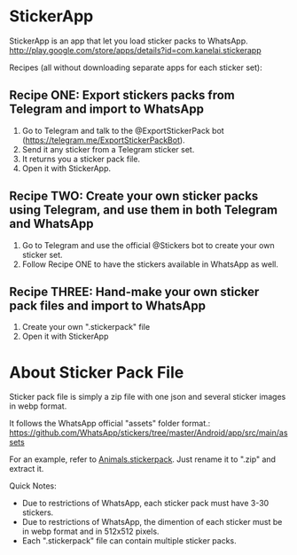 # StickerApp
StickerApp is an app that let you load sticker packs to WhatsApp.
http://play.google.com/store/apps/details?id=com.kanelai.stickerapp

Recipes (all without downloading separate apps for each sticker set):

## Recipe ONE: Export stickers packs from Telegram and import to WhatsApp
1. Go to Telegram and talk to the @ExportStickerPack bot (https://telegram.me/ExportStickerPackBot).
2. Send it any sticker from a Telegram sticker set.
3. It returns you a sticker pack file.
4. Open it with StickerApp.

## Recipe TWO: Create your own sticker packs using Telegram, and use them in both Telegram and WhatsApp
1. Go to Telegram and use the official @Stickers bot to create your own sticker set.
2. Follow Recipe ONE to have the stickers available in WhatsApp as well.

## Recipe THREE: Hand-make your own sticker pack files and import to WhatsApp
1. Create your own ".stickerpack" file
2. Open it with StickerApp




About Sticker Pack File
=======================

Sticker pack file is simply a zip file with one json and several sticker images in webp format.

It follows the WhatsApp official "assets" folder format.:
https://github.com/WhatsApp/stickers/tree/master/Android/app/src/main/assets

For an example, refer to [Animals.stickerpack](Animals.stickerpack). Just rename it to ".zip" and extract it.

Quick Notes:
- Due to restrictions of WhatsApp, each sticker pack must have 3-30 stickers.
- Due to restrictions of WhatsApp, the dimention of each sticker must be in webp format and in 512x512 pixels.
- Each ".stickerpack" file can contain multiple sticker packs.

